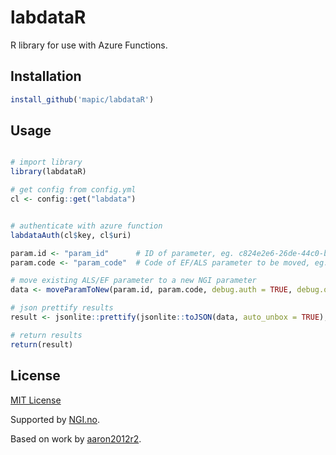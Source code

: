 # labdataR

R library for use with Azure Functions. 

## Installation

```R
install_github('mapic/labdataR')
```

## Usage

```R

# import library
library(labdataR)

# get config from config.yml
cl <- config::get("labdata")


# authenticate with azure function
labdataAuth(cl$key, cl$uri)

param.id <- "param_id"      # ID of parameter, eg. c824e2e6-26de-44c0-beee-38c309319b7a, id of parameter
param.code <- "param_code"  # Code of EF/ALS parameter to be moved, eg. Z001CY2X 

# move existing ALS/EF parameter to a new NGI parameter
data <- moveParamToNew(param.id, param.code, debug.auth = TRUE, debug.query = TRUE)

# json prettify results
result <- jsonlite::prettify(jsonlite::toJSON(data, auto_unbox = TRUE), 4)

# return results
return(result)
```

## License
[MIT License](https://github.com/mapic/labdataR/blob/master/LICENSE)

Supported by [NGI.no](https://ngi.no).

Based on work by [aaron2012r2](https://github.com/aaron2012r2/cosmosR).